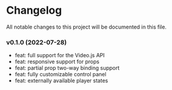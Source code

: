 # Changelog

All notable changes to this project will be documented in this file.

### v0.1.0 (2022-07-28)

- feat: full support for the Video.js API
- feat: responsive support for props
- feat: partial prop two-way binding support
- feat: fully customizable control panel
- feat: externally available player states
